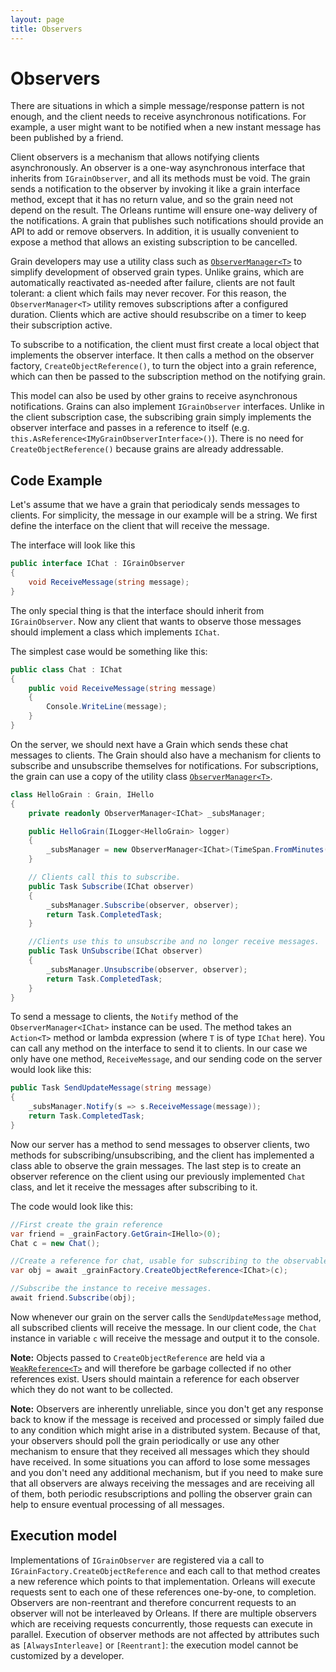 ```yaml
---
layout: page
title: Observers
---
```


# Observers

There are situations in which a simple message/response pattern is not enough, and the client needs to receive asynchronous notifications.
For example, a user might want to be notified when a new instant message has been published by a friend.

Client observers is a mechanism that allows notifying clients asynchronously.
An observer is a one-way asynchronous interface that inherits from `IGrainObserver`, and all its methods must be void.
The grain sends a notification to the observer by invoking it like a grain interface method, except that it has no return value, and so the grain need not depend on the result.
The Orleans runtime will ensure one-way delivery of the notifications.
A grain that publishes such notifications should provide an API to add or remove observers.
In addition, it is usually convenient to expose a method that allows an existing subscription to be cancelled.

Grain developers may use a utility class such as [`ObserverManager<T>`](https://github.com/dotnet/orleans/blob/e997335d2d689bb39e67f6bcf6fd70862a22c02f/test/Grains/TestGrains/ObserverManager.cs#L12) to simplify development of observed grain types.
Unlike grains, which are automatically reactivated as-needed after failure, clients are not fault tolerant: a client which fails may never recover.
For this reason, the `ObserverManager<T>` utility removes subscriptions after a configured duration.
Clients which are active should resubscribe on a timer to keep their subscription active.

To subscribe to a notification, the client must first create a local object that implements the observer interface.
It then calls a method on the observer factory, `CreateObjectReference()`, to turn the object into a grain reference, which can then be passed to the subscription method on the notifying grain.

This model can also be used by other grains to receive asynchronous notifications.
Grains can also implement `IGrainObserver` interfaces.
Unlike in the client subscription case, the subscribing grain simply implements the observer interface and passes in a reference to itself (e.g. `this.AsReference<IMyGrainObserverInterface>()`).
There is no need for `CreateObjectReference()` because grains are already addressable.

## Code Example

Let's assume that we have a grain that periodicaly sends messages to clients.
For simplicity, the message in our example will be a  string. We first define the interface on the client that will receive the message.

The interface will look like this

``` csharp
public interface IChat : IGrainObserver
{
    void ReceiveMessage(string message);
}

```

The only special thing is that the interface should inherit from `IGrainObserver`.
Now any client that wants to observe those messages should implement a class which implements `IChat`.

The simplest case would be something like this:

``` csharp
public class Chat : IChat
{
    public void ReceiveMessage(string message)
    {
        Console.WriteLine(message);
    }
}
```

On the server, we should next have a Grain which sends these chat messages to clients.
The Grain should also have a mechanism for clients to subscribe and unsubscribe themselves for notifications.
For subscriptions, the grain can use a copy of the utility class [`ObserverManager<T>`](https://github.com/dotnet/orleans/blob/e997335d2d689bb39e67f6bcf6fd70862a22c02f/test/Grains/TestGrains/ObserverManager.cs#L12).

``` csharp
class HelloGrain : Grain, IHello
{
    private readonly ObserverManager<IChat> _subsManager;

    public HelloGrain(ILogger<HelloGrain> logger)
    {
        _subsManager = new ObserverManager<IChat>(TimeSpan.FromMinutes(5), logger, "subs");
    }

    // Clients call this to subscribe.
    public Task Subscribe(IChat observer)
    {
        _subsManager.Subscribe(observer, observer);
        return Task.CompletedTask;
    }

    //Clients use this to unsubscribe and no longer receive messages.
    public Task UnSubscribe(IChat observer)
    {
        _subsManager.Unsubscribe(observer, observer);
        return Task.CompletedTask;
    }
}
```

To send a message to clients, the `Notify` method of the `ObserverManager<IChat>` instance can be used.
The method takes an `Action<T>` method or lambda expression (where `T` is of type `IChat` here).
You can call any method on the interface to send it to clients.
In our case we only have one method, `ReceiveMessage`, and our sending code on the server would look like this:

``` csharp
public Task SendUpdateMessage(string message)
{
    _subsManager.Notify(s => s.ReceiveMessage(message));
    return Task.CompletedTask;
}
```

Now our server has a method to send messages to observer clients, two methods for subscribing/unsubscribing, and the client has implemented a class able to observe the grain messages.
The last step is to create an observer reference on the client using our previously implemented `Chat` class, and let it receive the messages after subscribing to it.

The code would look like this:

``` csharp
//First create the grain reference
var friend = _grainFactory.GetGrain<IHello>(0);
Chat c = new Chat();

//Create a reference for chat, usable for subscribing to the observable grain.
var obj = await _grainFactory.CreateObjectReference<IChat>(c);

//Subscribe the instance to receive messages.
await friend.Subscribe(obj);
```

Now whenever our grain on the server calls the `SendUpdateMessage` method, all subscribed clients will receive the message.
In our client code, the `Chat` instance in variable `c` will receive the message and output it to the console.

**Note:** Objects passed to `CreateObjectReference` are held via a [`WeakReference<T>`](https://docs.microsoft.com/dotnet/api/system.weakreference) and will therefore be garbage collected if no other references exist.
Users should maintain a reference for each observer which they do not want to be collected.

**Note:** Observers are inherently unreliable, since you don't get any response back to know if the message is received and processed or simply failed due to any condition which might arise in a distributed system.
Because of that, your observers should poll the grain periodically or use any other mechanism to ensure that they received all messages which they should have received.
In some situations you can afford to lose some messages and you don't need any additional mechanism, but if you need to make sure that all observers are always receiving the messages and are receiving all of them, both periodic resubscriptions and polling the observer grain can help to ensure eventual processing of all messages.

## Execution model

Implementations of `IGrainObserver` are registered via a call to `IGrainFactory.CreateObjectReference` and each call to that method creates a new reference which points to that implementation.
Orleans will execute requests sent to each one of these references one-by-one, to completion.
Observers are non-reentrant and therefore concurrent requests to an observer will not be interleaved by Orleans.
If there are multiple observers which are receiving requests concurrently, those requests can execute in parallel.
Execution of observer methods are not affected by attributes such as `[AlwaysInterleave]` or `[Reentrant]`: the execution model cannot be customized by a developer.

